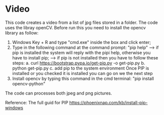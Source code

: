 # Video
This code creates a video from a list of jpg files stored in a folder.
The code uses the libray openCV. Before run this you need to install the opencv library as follow:
1. Windows Key + R and type "cmd.exe" inside the box and click enter;
2. Type in the following command at the command prompt: "pip help"
	--> if pip is installed the system will reply with the pipi help, otherwise you have to install pip;
	   --> if pip is not installed then you have to follow these steps: a. curl https://bootstrap.pypa.io/get-pip.py -o get-pip.py
																		 b. python get-pip.py
																		 c. add pip to the system environment
	Once PIP is installed or you checked it is installed you can go on we the next step
3. Install opencv by typing this command in the cmd terminal: "pip install opencv-python"

The code can processes both jpeg and png pictures. 

Reference: The full guid for PIP https://phoenixnap.com/kb/install-pip-windows